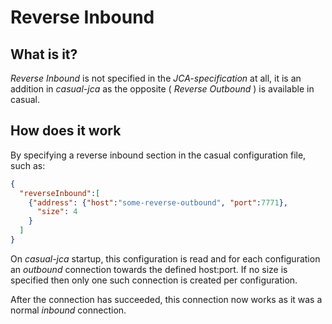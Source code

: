 # Reverse Inbound

## What is it?

*Reverse Inbound* is not specified in the *JCA-specification* at all, it is an addition in *casual-jca* as the opposite
( *Reverse Outbound* ) is available in casual.

## How does it work

By specifying a reverse inbound section in the casual configuration file, such as:
```json
{
  "reverseInbound":[
    {"address": {"host":"some-reverse-outbound", "port":7771},
      "size": 4
    }
  ]
}
```

On *casual-jca* startup, this configuration is read and for each configuration an *outbound* connection towards the defined
host:port. If no size is specified then only one such connection is created per configuration.

After the connection has succeeded, this connection now works as it was a normal *inbound* connection.


